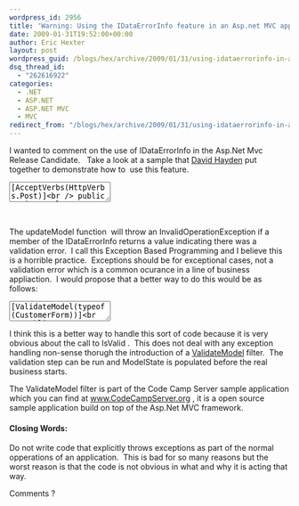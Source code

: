 ```yaml
---
wordpress_id: 2956
title: 'Warning: Using the IDataErrorInfo feature in an Asp.net MVC application should be considered a Worst Practice.'
date: 2009-01-31T19:52:00+00:00
author: Eric Hexter
layout: post
wordpress_guid: /blogs/hex/archive/2009/01/31/using-idataerrorinfo-in-an-asp-net-mvc-application-should-be-considered-worst-practice.aspx
dsq_thread_id:
  - "262616922"
categories:
  - .NET
  - ASP.NET
  - ASP.NET MVC
  - MVC
redirect_from: "/blogs/hex/archive/2009/01/31/using-idataerrorinfo-in-an-asp-net-mvc-application-should-be-considered-worst-practice.aspx/"
---
```

I wanted to comment on the use of IDataErrorInfo in the Asp.Net Mvc Release Candidate.&nbsp;&nbsp; Take a look at a sample that <a target="_blank" href="http://codebetter.com/blogs/david.hayden/archive/2009/01/31/asp-net-mvc-and-validation-using-idataerrorinfo-and-validation-application-block.aspx">David Hayden</a> put together to demonstrate&nbsp;how to &nbsp;use this feature.

<textarea name="code">[AcceptVerbs(HttpVerbs.Post)]<br /> public ActionResult Create(FormCollection form)<br /> {<br /> var customer = new Customer();</p> 

<p>
  try<br /> {<br /> UpdateModel<icreatecustomerform></icreatecustomerform>(customer);<br /> // Do Something
</p>

<p>
  return RedirectToAction(&#8220;Index&#8221;);<br /> }<br /> catch (InvalidOperationException ex)<br /> {<br /> return View(customer);<br /> }
</p>

<p>
  // &#8230;<br /> }<br /> </textarea>
</p>

<p>
  &nbsp;
</p>

<p>
  The updateModel function&nbsp; will throw an InvalidOperationException if a member of the IDataErrorInfo returns a value indicating there was a validation error.&nbsp; I call this Exception Based Programming and I believe this is a horrible practice.&nbsp; Exceptions should be for exceptional cases, not a validation error which is a common ocurance in a line of business appliaction.&nbsp; I would propose that a better way to do this would be as follows:
</p>

<p>
  <textarea name="code">[ValidateModel(typeof (CustomerForm))]<br /> public ActionResult Save(CustomerForm form)<br /> {<br /> if (!ModelState.IsValid)<br /> {<br /> return View(&#8220;Edit&#8221;, form);<br /> }<br /> Customer model = _mapper.Map(form);<br /> _repository.Save(model);<br /> return RedirectTo<CustomerController>(c=>c.List());<br /> }</textarea>
</p>

<p>
  I think this is a better way to handle this sort of code because it is very obvious about the call to IsValid .&nbsp; This does not deal with any exception handling non-sense thorugh the introduction of a <a target="_blank" href="http://code.google.com/p/codecampserver/source/browse/trunk/src/UI/Helpers/Filters/ValidateModelAttribute.cs">ValidateModel</a> filter.&nbsp; The validation step can be run and ModelState is populated before the real business starts.
</p>

<p>
  The ValidateModel filter is part of the Code Camp Server sample application which you can find at <a href="http://www.CodeCampServer.org">www.CodeCampServer.org</a> , it is a open source sample application build on top of the Asp.Net MVC framework.
</p>

<h4>
  Closing Words:
</h4>

<p>
  Do not write code that explicitly throws exceptions as part of the normal opperations of an application.&nbsp; This is bad for so many reasons but the worst reason is that the code is not obvious in what and why it is acting that way.
</p>

<p>
  Comments ?
</p>